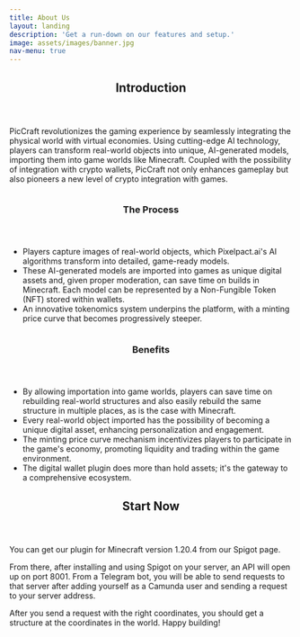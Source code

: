 ```yaml
---
title: About Us
layout: landing
description: 'Get a run-down on our features and setup.'
image: assets/images/banner.jpg
nav-menu: true
---
```


<!-- Main -->
<div id="main">

<!-- One -->
<section id="one">
	<div class="inner">
		<header class="major">
			<h2>Introduction</h2>
		</header>
		<p>PicCraft revolutionizes the gaming experience by seamlessly integrating the physical world
with virtual economies. Using cutting-edge AI technology, players can transform real-world
objects into unique, AI-generated models, importing them into game worlds like Minecraft. Coupled with the possibility of integration with crypto wallets, PicCraft not only enhances gameplay but also pioneers a new level of crypto integration with games.</p>
	</div>
</section>

<!-- Two -->
<section id="two" class="spotlights">
	<section>
		<a href="generic.html" class="image">
			<img src="{% link assets/images/pic08.jpg %}" alt="" data-position="center center" />
		</a>
		<div class="content">
			<div class="inner">
				<header class="major">
					<h3>The Process</h3>
				</header>
                <ul>
                    <li>Players capture images of real-world objects, which Pixelpact.ai's
AI algorithms transform into detailed, game-ready models.</li>
					<li>These AI-generated models are imported into games as unique digital
assets and, given proper moderation, can save time on builds in Minecraft. Each model can be represented by a Non-Fungible Token (NFT) stored within wallets.</li>
					<li>An innovative tokenomics system underpins the platform, with a
minting price curve that becomes progressively steeper.</li>
                </ul>
			</div>
		</div>
	</section>
	<section>
		<a href="generic.html" class="image">
			<img src="{% link assets/images/pic09.jpg %}" alt="" data-position="top center" />
		</a>
		<div class="content">
			<div class="inner">
				<header class="major">
					<h3>Benefits</h3>
				</header>
                <ul>
                    <li>By allowing importation into game worlds, players can save time on rebuilding real-world structures and also easily rebuild the same structure in multiple places, as is the case with Minecraft. </li>
					<li>Every real-world object imported has the possibility of becoming a unique digital asset, enhancing personalization and engagement.</li>
					<li>The minting price curve mechanism incentivizes players to
participate in the game's economy, promoting liquidity and trading within the game
environment.</li>
                    <li>The digital wallet plugin does more than hold assets; it's the
gateway to a comprehensive ecosystem.</li>
                </ul>
			</div>
		</div>
	</section>
</section>

<!-- Three -->
<section id="three">
	<div class="inner">
		<header class="major">
			<h2>Start Now</h2>
		</header>
		<p>You can get our plugin for Minecraft version 1.20.4 from our Spigot page.</p>
        <p>From there, after installing and using Spigot on your server, an API will open up on port 8001. From a Telegram bot, you will be able to send requests to that server after adding yourself as a Camunda user and sending a request to your server address.</p>
        <p>After you send a request with the right coordinates, you should get a structure at the coordinates in the world. Happy building!</p>
	</div>
</section>

</div>
